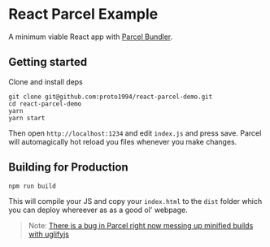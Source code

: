 # React Parcel Example

A minimum viable React app with [Parcel Bundler](https://parceljs.org).

## Getting started

Clone and install deps
```
git clone git@github.com:proto1994/react-parcel-demo.git
cd react-parcel-demo
yarn 
yarn start
```

Then open `http://localhost:1234` and edit `index.js` and press save. Parcel will automagically hot reload you files whenever you make changes.


## Building for Production

```
npm run build
```

This will compile your JS and copy your `index.html` to the `dist` folder which you can deploy whereever as as a good ol' webpage.

> Note: [There is a bug in Parcel right now messing up minified builds with uglifyjs](https://github.com/parcel-bundler/parcel/issues/8)




